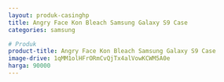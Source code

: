 ```yaml
---
layout: produk-casinghp
title: Angry Face Kon Bleach Samsung Galaxy S9 Case
categories: samsung

# Produk
product-title: Angry Face Kon Bleach Samsung Galaxy S9 Case
image-drive: 1qMM1olHFrORmCvQjTx4alVowKCWM5A0e
harga: 90000
---
```

